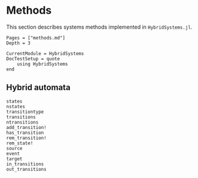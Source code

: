 # Methods

This section describes systems methods implemented in `HybridSystems.jl`.

```@contents
Pages = ["methods.md"]
Depth = 3
```

```@meta
CurrentModule = HybridSystems
DocTestSetup = quote
    using HybridSystems
end
```

## Hybrid automata

```@docs
states
nstates
transitiontype
transitions
ntransitions
add_transition!
has_transition
rem_transition!
rem_state!
source
event
target
in_transitions
out_transitions
```
